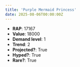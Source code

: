 ```yaml
---
title: 'Purple Mermaid Princess'
date: 2025-08-06T00:00:00Z
---
```

- **RAP**: 17167
- **Value**: 18000
- **Demand level**: 1
- **Trend**: 2
- **Projected?**: True
- **Hyped?**: True
- **Rare?**: True
